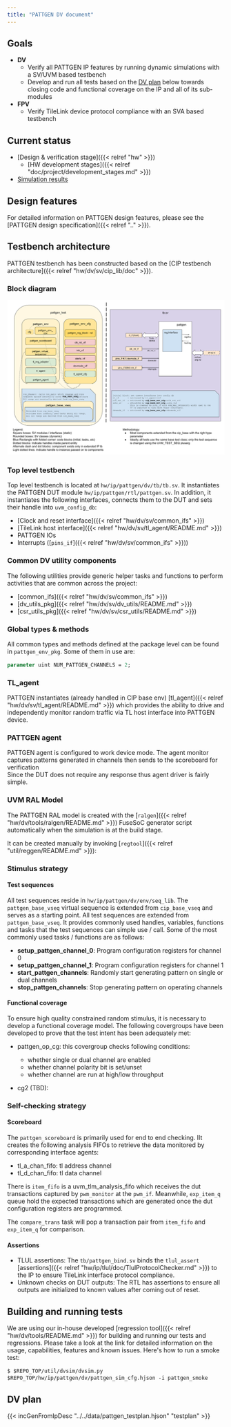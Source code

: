 ```yaml
---
title: "PATTGEN DV document"
---
```


## Goals
* **DV**
  * Verify all PATTGEN IP features by running dynamic simulations with a SV/UVM based testbench
  * Develop and run all tests based on the [DV plan](#dv-plan) below towards closing code and functional coverage on the IP and all of its sub-modules
* **FPV**
  * Verify TileLink device protocol compliance with an SVA based testbench

## Current status
* [Design & verification stage]({{< relref "hw" >}})
  * [HW development stages]({{< relref "doc/project/development_stages.md" >}})
* [Simulation results](https://reports.opentitan.org/hw/ip/pattgen/dv/latest/results.html)

## Design features
For detailed information on PATTGEN design features, please see the
[PATTGEN design specification]({{< relref ".." >}}).

## Testbench architecture
PATTGEN testbench has been constructed based on the
[CIP testbench architecture]({{< relref "hw/dv/sv/cip_lib/doc" >}}).

### Block diagram
![Block diagram](tb.svg)

### Top level testbench
Top level testbench is located at `hw/ip/pattgen/dv/tb/tb.sv`. It instantiates the PATTGEN DUT module `hw/ip/pattgen/rtl/pattgen.sv`.
In addition, it instantiates the following interfaces, connects them to the DUT and sets their handle into `uvm_config_db`:
* [Clock and reset interface]({{< relref "hw/dv/sv/common_ifs" >}})
* [TileLink host interface]({{< relref "hw/dv/sv/tl_agent/README.md" >}})
* PATTGEN IOs
* Interrupts ([`pins_if`]({{< relref "hw/dv/sv/common_ifs" >}}))

### Common DV utility components
The following utilities provide generic helper tasks and functions to perform activities that are common across the project:
* [common_ifs]({{< relref "hw/dv/sv/common_ifs" >}})
* [dv_utils_pkg]({{< relref "hw/dv/sv/dv_utils/README.md" >}})
* [csr_utils_pkg]({{< relref "hw/dv/sv/csr_utils/README.md" >}})

### Global types & methods
All common types and methods defined at the package level can be found in
`pattgen_env_pkg`. Some of them in use are:
```systemverilog
parameter uint NUM_PATTGEN_CHANNELS = 2;
```

### TL_agent
PATTGEN instantiates (already handled in CIP base env) [tl_agent]({{< relref "hw/dv/sv/tl_agent/README.md" >}})
which provides the ability to drive and independently monitor random traffic via
TL host interface into PATTGEN device.

### PATTGEN agent
PATTGEN agent is configured to work device mode. 
The agent monitor captures patterns generated in channels then sends to the scoreboard for verification  
Since the DUT does not require any response thus agent driver is fairly simple.

### UVM RAL Model
The PATTGEN RAL model is created with the [`ralgen`]({{< relref "hw/dv/tools/ralgen/README.md" >}}) FuseSoC generator script automatically when the simulation is at the build stage.

It can be created manually by invoking [`regtool`]({{< relref "util/reggen/README.md" >}}):

### Stimulus strategy
#### Test sequences
All test sequences reside in `hw/ip/pattgen/dv/env/seq_lib`.
The `pattgen_base_vseq` virtual sequence is extended from `cip_base_vseq` and serves as a starting point.
All test sequences are extended from `pattgen_base_vseq`.
It provides commonly used handles, variables, functions and tasks that the test sequences can simple use / call.
Some of the most commonly used tasks / functions are as follows:
* **setup_pattgen_channel_0**: Program configuration registers for channel 0
* **setup_pattgen_channel_1**: Program configuration registers for channel 1
* **start_pattgen_channels**: Randomly start generating pattern on single or dual channels
* **stop_pattgen_channels**: Stop generating pattern on operating channels

#### Functional coverage
To ensure high quality constrained random stimulus, it is necessary to develop a functional coverage model.
The following covergroups have been developed to prove that the test intent has been adequately met:
* pattgen_op_cg: this covergroup checks following conditions:

  - whether single or dual channel are enabled
  - whether channel polarity bit is set/unset
  - whether channel are run at high/low throughput
* cg2 (TBD):

### Self-checking strategy
#### Scoreboard
The `pattgen_scoreboard` is primarily used for end to end checking.
IIt creates the following analysis FIFOs to retrieve the data monitored by corresponding interface agents:
* tl_a_chan_fifo: tl address channel
* tl_d_chan_fifo: tl data channel

There is `item_fifo` is a uvm_tlm_analysis_fifo which receives the dut transactions 
captured by `pwm_monitor` at the `pwm_if`. Meanwhile, `exp_item_q` queue hold the expected 
transactions which are generated once the dut configuration registers are programmed.

The `compare_trans` task will pop a transaction pair from `item_fifo` and `exp_item_q` for comparison.

#### Assertions
* TLUL assertions: The `tb/pattgen_bind.sv` binds the `tlul_assert` [assertions]({{< relref "hw/ip/tlul/doc/TlulProtocolChecker.md" >}}) to the IP to ensure TileLink interface protocol compliance.
* Unknown checks on DUT outputs: The RTL has assertions to ensure all outputs are initialized to known values after coming out of reset.

## Building and running tests
We are using our in-house developed [regression tool]({{< relref "hw/dv/tools/README.md" >}}) for building and running our tests and regressions.
Please take a look at the link for detailed information on the usage, capabilities, features and known issues.
Here's how to run a smoke test:
```console
$ $REPO_TOP/util/dvsim/dvsim.py $REPO_TOP/hw/ip/pattgen/dv/pattgen_sim_cfg.hjson -i pattgen_smoke
```

## DV plan
{{< incGenFromIpDesc "../../data/pattgen_testplan.hjson" "testplan" >}}
